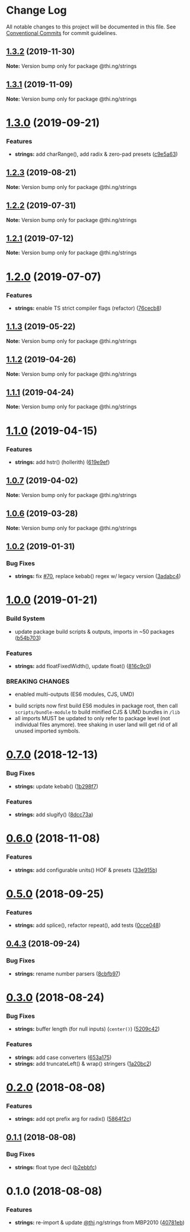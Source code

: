 # Change Log

All notable changes to this project will be documented in this file.
See [Conventional Commits](https://conventionalcommits.org) for commit guidelines.

## [1.3.2](https://github.com/thi-ng/umbrella/compare/@thi.ng/strings@1.3.1...@thi.ng/strings@1.3.2) (2019-11-30)

**Note:** Version bump only for package @thi.ng/strings





## [1.3.1](https://github.com/thi-ng/umbrella/compare/@thi.ng/strings@1.3.0...@thi.ng/strings@1.3.1) (2019-11-09)

**Note:** Version bump only for package @thi.ng/strings





# [1.3.0](https://github.com/thi-ng/umbrella/compare/@thi.ng/strings@1.2.3...@thi.ng/strings@1.3.0) (2019-09-21)


### Features

* **strings:** add charRange(), add radix & zero-pad presets ([c9e5a63](https://github.com/thi-ng/umbrella/commit/c9e5a63))





## [1.2.3](https://github.com/thi-ng/umbrella/compare/@thi.ng/strings@1.2.2...@thi.ng/strings@1.2.3) (2019-08-21)

**Note:** Version bump only for package @thi.ng/strings





## [1.2.2](https://github.com/thi-ng/umbrella/compare/@thi.ng/strings@1.2.1...@thi.ng/strings@1.2.2) (2019-07-31)

**Note:** Version bump only for package @thi.ng/strings





## [1.2.1](https://github.com/thi-ng/umbrella/compare/@thi.ng/strings@1.2.0...@thi.ng/strings@1.2.1) (2019-07-12)

**Note:** Version bump only for package @thi.ng/strings





# [1.2.0](https://github.com/thi-ng/umbrella/compare/@thi.ng/strings@1.1.3...@thi.ng/strings@1.2.0) (2019-07-07)


### Features

* **strings:** enable TS strict compiler flags (refactor) ([76cecb8](https://github.com/thi-ng/umbrella/commit/76cecb8))





## [1.1.3](https://github.com/thi-ng/umbrella/compare/@thi.ng/strings@1.1.2...@thi.ng/strings@1.1.3) (2019-05-22)

**Note:** Version bump only for package @thi.ng/strings





## [1.1.2](https://github.com/thi-ng/umbrella/compare/@thi.ng/strings@1.1.1...@thi.ng/strings@1.1.2) (2019-04-26)

**Note:** Version bump only for package @thi.ng/strings





## [1.1.1](https://github.com/thi-ng/umbrella/compare/@thi.ng/strings@1.1.0...@thi.ng/strings@1.1.1) (2019-04-24)

**Note:** Version bump only for package @thi.ng/strings





# [1.1.0](https://github.com/thi-ng/umbrella/compare/@thi.ng/strings@1.0.7...@thi.ng/strings@1.1.0) (2019-04-15)


### Features

* **strings:** add hstr() (hollerith) ([619e9ef](https://github.com/thi-ng/umbrella/commit/619e9ef))





## [1.0.7](https://github.com/thi-ng/umbrella/compare/@thi.ng/strings@1.0.6...@thi.ng/strings@1.0.7) (2019-04-02)

**Note:** Version bump only for package @thi.ng/strings





## [1.0.6](https://github.com/thi-ng/umbrella/compare/@thi.ng/strings@1.0.5...@thi.ng/strings@1.0.6) (2019-03-28)

**Note:** Version bump only for package @thi.ng/strings







## [1.0.2](https://github.com/thi-ng/umbrella/compare/@thi.ng/strings@1.0.1...@thi.ng/strings@1.0.2) (2019-01-31)


### Bug Fixes

* **strings:** fix [#70](https://github.com/thi-ng/umbrella/issues/70), replace kebab() regex w/ legacy version ([3adabc4](https://github.com/thi-ng/umbrella/commit/3adabc4))



# [1.0.0](https://github.com/thi-ng/umbrella/compare/@thi.ng/strings@0.7.1...@thi.ng/strings@1.0.0) (2019-01-21)


### Build System

* update package build scripts & outputs, imports in ~50 packages ([b54b703](https://github.com/thi-ng/umbrella/commit/b54b703))


### Features

* **strings:** add floatFixedWidth(), update float() ([816c9c0](https://github.com/thi-ng/umbrella/commit/816c9c0))


### BREAKING CHANGES

* enabled multi-outputs (ES6 modules, CJS, UMD)

- build scripts now first build ES6 modules in package root, then call
  `scripts/bundle-module` to build minified CJS & UMD bundles in `/lib`
- all imports MUST be updated to only refer to package level
  (not individual files anymore). tree shaking in user land will get rid of
  all unused imported symbols.


# [0.7.0](https://github.com/thi-ng/umbrella/compare/@thi.ng/strings@0.6.0...@thi.ng/strings@0.7.0) (2018-12-13)


### Bug Fixes

* **strings:** update kebab() ([1b298f7](https://github.com/thi-ng/umbrella/commit/1b298f7))


### Features

* **strings:** add slugify() ([8dcc73a](https://github.com/thi-ng/umbrella/commit/8dcc73a))





# [0.6.0](https://github.com/thi-ng/umbrella/compare/@thi.ng/strings@0.5.2...@thi.ng/strings@0.6.0) (2018-11-08)


### Features

* **strings:** add configurable units() HOF & presets ([33e915b](https://github.com/thi-ng/umbrella/commit/33e915b))


<a name="0.5.0"></a>
# [0.5.0](https://github.com/thi-ng/umbrella/compare/@thi.ng/strings@0.4.3...@thi.ng/strings@0.5.0) (2018-09-25)


### Features

* **strings:** add splice(), refactor repeat(), add tests ([0cce048](https://github.com/thi-ng/umbrella/commit/0cce048))





<a name="0.4.3"></a>
## [0.4.3](https://github.com/thi-ng/umbrella/compare/@thi.ng/strings@0.4.2...@thi.ng/strings@0.4.3) (2018-09-24)


### Bug Fixes

* **strings:** rename number parsers ([8cbfb97](https://github.com/thi-ng/umbrella/commit/8cbfb97))


<a name="0.3.0"></a>
# [0.3.0](https://github.com/thi-ng/umbrella/compare/@thi.ng/strings@0.2.0...@thi.ng/strings@0.3.0) (2018-08-24)


### Bug Fixes

* **strings:** buffer length (for null inputs) (`center()`) ([5209c42](https://github.com/thi-ng/umbrella/commit/5209c42))


### Features

* **strings:** add case converters ([653a175](https://github.com/thi-ng/umbrella/commit/653a175))
* **strings:** add truncateLeft() & wrap() stringers ([1a20bc2](https://github.com/thi-ng/umbrella/commit/1a20bc2))




<a name="0.2.0"></a>
# [0.2.0](https://github.com/thi-ng/umbrella/compare/@thi.ng/strings@0.1.1...@thi.ng/strings@0.2.0) (2018-08-08)


### Features

* **strings:** add opt prefix arg for radix() ([5864f2c](https://github.com/thi-ng/umbrella/commit/5864f2c))




<a name="0.1.1"></a>
## [0.1.1](https://github.com/thi-ng/umbrella/compare/@thi.ng/strings@0.1.0...@thi.ng/strings@0.1.1) (2018-08-08)


### Bug Fixes

* **strings:** float type decl ([b2ebbfc](https://github.com/thi-ng/umbrella/commit/b2ebbfc))




<a name="0.1.0"></a>
# 0.1.0 (2018-08-08)


### Features

* **strings:** re-import & update [@thi](https://github.com/thi).ng/strings from MBP2010 ([40781eb](https://github.com/thi-ng/umbrella/commit/40781eb))

